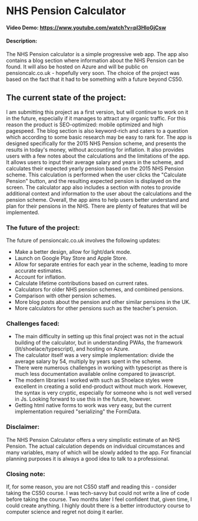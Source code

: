 # NHS Pension Calculator
#### Video Demo:  https://www.youtube.com/watch?v=pI3HloGjCsw
#### Description:
The NHS Pension calculator is a simple progressive web app. The app also contains a blog section where information about the NHS Pension can be found. It will also be hosted on Azure and will be public on pensioncalc.co.uk - hopefully very soon. The choice of the project was based on the fact that it had to be something with a future beyond CS50.

## The current state of the project:
I am submitting this project as a first version, but will continue to work on it in the future, especially if it manages to attract any organic traffic. For this reason the product is SEO-optimized: mobile optimized and high pagespeed. The blog section is also keyword-rich and caters to a question which according to some basic research may be easy to rank for. The app is designed specifically for the 2015 NHS Pension scheme, and presents the results in today's money, without accounting for inflation. It also provides users with a few notes about the calculations and the limitations of the app. It allows users to input their average salary and years in the scheme, and calculates their expected yearly pension based on the 2015 NHS Pension scheme. This calculation is performed when the user clicks the "Calculate Pension" button, and the resulting expected pension is displayed on the screen. The calculator app also includes a section with notes to provide additional context and information to the user about the calculations and the pension scheme. Overall, the app aims to help users better understand and plan for their pensions in the NHS. There are plenty of features that will be implemented.

### The future of the project:
The future of pensioncalc.co.uk involves the following updates:
- Make a better design, allow for light/dark mode.
- Launch on Google Play Store and Apple Store.
- Allow for separate entries for each year in the scheme, leading to more accurate estimates.
- Account for inflation.
- Calculate lifetime contributions based on current rates.
- Calculators for older NHS pension schemes, and combined pensions.
- Comparison with other pension schemes.
- More blog posts about the pension and other similar pensions in the UK.
- More calculators for other pensions such as the teacher's pension.

### Challenges faced:
 - The main difficulty in setting up this final project was not in the actual building of the calculator, but in understanding PWAs, the framework (lit/shoelace/typescript), and hosting on Azure.
 - The calculator itself was a very simple implementation: divide the average salary by 54, multiply by years spent in the scheme.
 - There were numerous challenges in working with typescript as there is much less documentation available online compared to javascript.
 - The modern libraries I worked with such as Shoelace styles were excellent in creating a solid end-product without much work. However, the syntax is very cryptic, especially for someone who is not well versed in Js. Looking forward to use this in the future, however.
 - Getting html native forms to work was very easy, but the current implementation required "serializing" the FormData.

 ### Disclaimer:
 The NHS Pension Calculator offers a very simplistic estimate of an NHS Pension. The actual calculation depends on individual circumstances and many variables, many of which will be slowly added to the app. For financial planning purposes it is always a good idea to talk to a professional.

 ### Closing note:
 If, for some reason, you are not CS50 staff and reading this - consider taking the CS50 course. I was tech-savvy but could not write a line of code before taking the course. Two months later I feel confident that, given time, I could create anything. I highly doubt there is a better introductory course to computer science and regret not doing it earlier.
